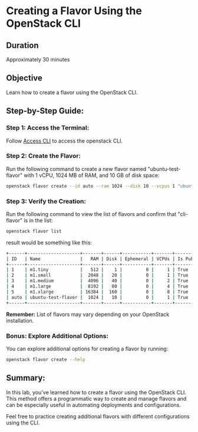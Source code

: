 # Creating a Flavor Using the OpenStack CLI

## Duration

Approximately 30 minutes

## Objective

Learn how to create a flavor using the OpenStack CLI.

## Step-by-Step Guide:

### Step 1: Access the Terminal:

Follow [Access CLI](../access_rc_file.md) to access the openstack CLI.

### Step 2: Create the Flavor:

Run the following command to create a new flavor named "ubuntu-test-flavor" with 1 vCPU, 1024 MB of RAM, and 10 GB of
disk
space:

```bash
openstack flavor create --id auto --ram 1024 --disk 10 --vcpus 1 "ubuntu-test-flavor"
```

### Step 3: Verify the Creation:

Run the following command to view the list of flavors and confirm that "cli-flavor" is in the list:

```bash
openstack flavor list
```

result would be something like this:

```bash
+------+--------------------+-------+------+-----------+-------+-----------+
| ID   | Name               |   RAM | Disk | Ephemeral | VCPUs | Is Public |
+------+--------------------+-------+------+-----------+-------+-----------+
| 1    | m1.tiny            |   512 |    1 |         0 |     1 | True      |
| 2    | m1.small           |  2048 |   20 |         0 |     1 | True      |
| 3    | m1.medium          |  4096 |   40 |         0 |     2 | True      |
| 4    | m1.large           |  8192 |   80 |         0 |     4 | True      |
| 5    | m1.xlarge          | 16384 |  160 |         0 |     8 | True      |
| auto | ubuntu-test-flavor |  1024 |   10 |         0 |     1 | True      |
+------+--------------------+-------+------+-----------+-------+-----------+
```

**Remember:** List of flavors may vary depending on your OpenStack installation.

### Bonus: Explore Additional Options:

You can explore additional options for creating a flavor by running:

```bash
openstack flavor create --help
```

## Summary:

In this lab, you've learned how to create a flavor using the OpenStack CLI. This method offers a programmatic way to
create and manage flavors and can be especially useful in automating deployments and configurations.

Feel free to practice creating additional flavors with different configurations using the CLI.